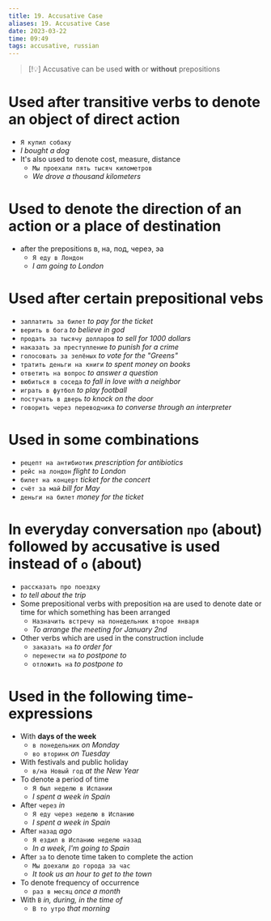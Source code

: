 ```yaml
---
title: 19. Accusative Case
aliases: 19. Accusative Case
date: 2023-03-22
time: 09:49
tags: accusative, russian
---
```



> [!💡]
> Accusative can be used **with** or **without** prepositions


# Used after transitive verbs to denote an object of direct action

- `Я купил собаку`
- *I bought a dog*
- It's also used to denote cost, measure, distance
    - `Мы проехали пять тысяч километров`
    - *We drove a thousand kilometers*


# Used to denote the direction of an action or a place of destination

- after the prepositions в, на, под, череэ, эа
    - `Я еду в Лондон`
    - *I am going to London*


# Used after certain prepositional vebs

- `заплатить за билет` *to pay for the ticket*
- `верить в бога` *to believe in god*
- `продать за тысячу долларов` *to sell for 1000 dollars*
- `наказать за преступление` *to punish for a crime*
- `голосовать за зелёных` *to vote for the "Greens"*
- `тратить деньги на книги` *to spent money on books*
- `ответить на вопрос` *to answer a question*
- `вюбиться в соседа` *to fall in love with a neighbor*
- `играть в футбол` *to play football*
- `постучать в дверь` *to knock on the door*
- `говорить через переводчика` *to converse through an interpreter*

# Used in some combinations

- `рецепт на антибиотик` *prescription for antibiotics*
- `рейс на лондон` *flight to London*
- `билет на концерт` *ticket for the concert*
- `счёт за май` *bill for May*
- `деньги на билет` *money for the ticket*

# In everyday conversation `про` (about) followed by accusative is used instead of `o` (about)

- `рассказать про поездку`
- *to tell about the trip*
- Some prepositional verbs with preposition на are used to denote date or time for which something has been arranged
    - `Назначить встречу на понедельник второе января`
    - *To arrange the meeting for January 2nd*
- Other verbs which are used in the construction include
    - `заказать на` *to order for*
    - `перенести на` *to postpone to*
    - `отложить на` *to postpone to*

# Used in the following time-expressions

- With **days of the week**
    - `в понедельник` *on Monday*
    - `во вторинк` *on Tuesday*
- With festivals and public holiday
    - `в/на Новый год` *at the New Year*
- To denote a period of time
    - `Я был неделю в Испании`
    - *I spent a week in Spain*
- After `через` *in*
    - `Я еду через неделю в Испанию`
    - *I spent a week in Spain*
- After `назад` *ago*
    - `Я ездил в Испанию неделю назад`
    - *In a week, I'm going to Spain*
- After `за` to denote time taken to complete the action
    - `Мы доехали до города за час`
    - *It took us an hour to get to the town*
- To denote frequency of occurrence
    - `раз в месяц` *once a month*
- With `В` *in, during, in the time of*
    - `В то утро` *that morning*